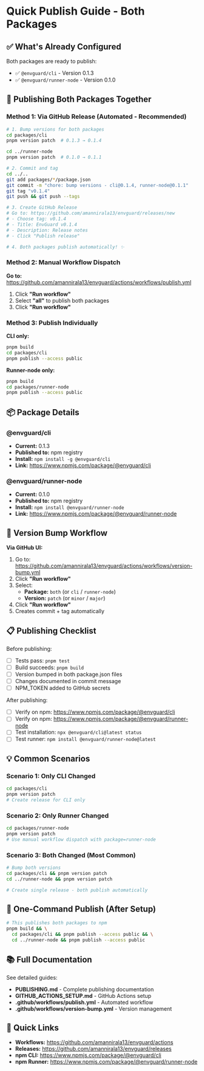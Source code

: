 # Quick Publish Guide - Both Packages

## ✅ What's Already Configured

Both packages are ready to publish:

- ✅ `@envguard/cli` - Version 0.1.3
- ✅ `@envguard/runner-node` - Version 0.1.0

## 🚀 Publishing Both Packages Together

### Method 1: Via GitHub Release (Automated - Recommended)

```bash
# 1. Bump versions for both packages
cd packages/cli
pnpm version patch  # 0.1.3 → 0.1.4

cd ../runner-node
pnpm version patch  # 0.1.0 → 0.1.1

# 2. Commit and tag
cd ../..
git add packages/*/package.json
git commit -m "chore: bump versions - cli@0.1.4, runner-node@0.1.1"
git tag "v0.1.4"
git push && git push --tags

# 3. Create GitHub Release
# Go to: https://github.com/amannirala13/envguard/releases/new
# - Choose tag: v0.1.4
# - Title: EnvGuard v0.1.4
# - Description: Release notes
# - Click "Publish release"

# 4. Both packages publish automatically! ✨
```

### Method 2: Manual Workflow Dispatch

**Go to:** https://github.com/amannirala13/envguard/actions/workflows/publish.yml

1. Click **"Run workflow"**
2. Select **"all"** to publish both packages
3. Click **"Run workflow"**

### Method 3: Publish Individually

**CLI only:**

```bash
pnpm build
cd packages/cli
pnpm publish --access public
```

**Runner-node only:**

```bash
pnpm build
cd packages/runner-node
pnpm publish --access public
```

## 📦 Package Details

### @envguard/cli

- **Current:** 0.1.3
- **Published to:** npm registry
- **Install:** `npm install -g @envguard/cli`
- **Link:** https://www.npmjs.com/package/@envguard/cli

### @envguard/runner-node

- **Current:** 0.1.0
- **Published to:** npm registry
- **Install:** `npm install @envguard/runner-node`
- **Link:** https://www.npmjs.com/package/@envguard/runner-node

## 🔄 Version Bump Workflow

**Via GitHub UI:**

1. Go to: https://github.com/amannirala13/envguard/actions/workflows/version-bump.yml
2. Click **"Run workflow"**
3. Select:
   - **Package:** `both` (or `cli` / `runner-node`)
   - **Version:** `patch` (or `minor` / `major`)
4. Click **"Run workflow"**
5. Creates commit + tag automatically

## 📋 Publishing Checklist

Before publishing:

- [ ] Tests pass: `pnpm test`
- [ ] Build succeeds: `pnpm build`
- [ ] Version bumped in both package.json files
- [ ] Changes documented in commit message
- [ ] NPM_TOKEN added to GitHub secrets

After publishing:

- [ ] Verify on npm: https://www.npmjs.com/package/@envguard/cli
- [ ] Verify on npm: https://www.npmjs.com/package/@envguard/runner-node
- [ ] Test installation: `npx @envguard/cli@latest status`
- [ ] Test runner: `npm install @envguard/runner-node@latest`

## 💡 Common Scenarios

### Scenario 1: Only CLI Changed

```bash
cd packages/cli
pnpm version patch
# Create release for CLI only
```

### Scenario 2: Only Runner Changed

```bash
cd packages/runner-node
pnpm version patch
# Use manual workflow dispatch with package=runner-node
```

### Scenario 3: Both Changed (Most Common)

```bash
# Bump both versions
cd packages/cli && pnpm version patch
cd ../runner-node && pnpm version patch

# Create single release - both publish automatically
```

## 🎯 One-Command Publish (After Setup)

```bash
# This publishes both packages to npm
pnpm build && \
  cd packages/cli && pnpm publish --access public && \
  cd ../runner-node && pnpm publish --access public
```

## 📚 Full Documentation

See detailed guides:

- **PUBLISHING.md** - Complete publishing documentation
- **GITHUB_ACTIONS_SETUP.md** - GitHub Actions setup
- **.github/workflows/publish.yml** - Automated workflow
- **.github/workflows/version-bump.yml** - Version management

## 🔗 Quick Links

- **Workflows:** https://github.com/amannirala13/envguard/actions
- **Releases:** https://github.com/amannirala13/envguard/releases
- **npm CLI:** https://www.npmjs.com/package/@envguard/cli
- **npm Runner:** https://www.npmjs.com/package/@envguard/runner-node
